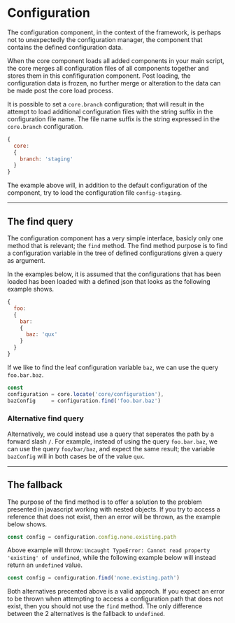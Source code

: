 # Configuration

The configuration component, in the context of the framework, is perhaps not to unexpectedly the configuration manager, the component that contains the defined configuration data.

When the core component loads all added components in your main script, the core merges all configuration files of all components together and stores them in this confifiguration component. Post loading, the configuration data is frozen, no further merge or alteration to the data can be made post the core load process.

It is possible to set a `core.branch` configuration; that will result in the attempt to load additional configuration files with the string suffix in the configuration file name. The file name suffix is the string expressed in the `core.branch` configuration.

```js
{
  core:
  {
    branch: 'staging'
  }
}
```

The example above will, in addition to the default configuration of the component, try to load the configuration file `config-staging`.

---

## The find query

The configuration component has a very simple interface, basicly only one method that is relevant; the `find` method. The find method purpose is to find a configuration variable in the tree of defined configurations given a query as argument.

In the examples below, it is assumed that the configurations that has been loaded has been loaded with a defined json that looks as the following example shows.

```js
{
  foo:
  {
    bar:
    {
      baz: 'qux'
    }
  }
}
```

If we like to find the leaf configuration variable `baz`, we can use the query `foo.bar.baz`.

```js
const
configuration = core.locate('core/configuration'),
bazConfig     = configuration.find('foo.bar.baz')
```

### Alternative find query

Alternatively, we could instead use a query that seperates the path by a forward slash `/`. For example, instead of using the query `foo.bar.baz`, we can use the query `foo/bar/baz`, and expect the same result; the variable `bazConfig` will in both cases be of the value `qux`.

---

## The fallback

The purpose of the find method is to offer a solution to the problem presented in javascript working with nested objects. If you try to access a reference that does not exist, then an error will be thrown, as the example below shows.

```js
const config = configuration.config.none.existing.path
```

Above example will throw: `Uncaught TypeError: Cannot read property 'existing' of undefined`, while the following example below will instead return an `undefined` value.

```js
const config = configuration.find('none.existing.path')
```

Both alternatives precented above is a valid approch. If you expect an error to be thrown when attempting to access a configuration path that does not exist, then you should not use the `find` method. The only difference between the 2 alternatives is the fallback to `undefined`.
